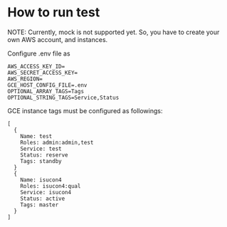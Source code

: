 # How to run test

NOTE: Currently, mock is not supported yet. So, you have to create your own AWS account, and instances.

Configure .env file as

```
AWS_ACCESS_KEY_ID=
AWS_SECRET_ACCESS_KEY=
AWS_REGION=
GCE_HOST_CONFIG_FILE=.env
OPTIONAL_ARRAY_TAGS=Tags
OPTIONAL_STRING_TAGS=Service,Status
```

GCE instance tags must be configured as followings:

```
[
  {
    Name: test
    Roles: admin:admin,test
    Service: test
    Status: reserve
    Tags: standby
  }
  {
    Name: isucon4
    Roles: isucon4:qual
    Service: isucon4
    Status: active
    Tags: master
  }
]
```
